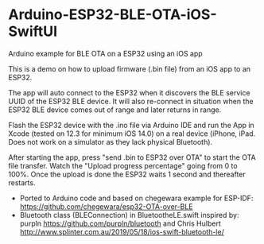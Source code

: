# Arduino-ESP32-BLE-OTA-iOS-SwiftUI
Arduino example for BLE OTA on a ESP32 using an iOS app

This is a demo on how to upload firmware (.bin file) from an iOS app to an ESP32.

The app will auto connect to the ESP32 when it discovers the BLE service UUID of the ESP32 BLE device. It will also re-connect in situation when the ESP32 BLE device comes out of range and later returns in range.

Flash the ESP32 device with the .ino file via Arduino IDE and run the App in Xcode (tested on 12.3 for minimum iOS 14.0) on a real device (iPhone, iPad. Does not work on a simulator as they lack physical Bluetooth). 

After starting the app, press "send .bin to ESP32 over OTA" to start the OTA file transfer. Watch the "Upload progress percentage" going from 0 to 100%. Once the upload is done the ESP32 waits 1 second and thereafter restarts.

* Ported to Arduino code and based on chegewara example for ESP-IDF: https://github.com/chegewara/esp32-OTA-over-BLE
* Bluetooth class (BLEConnection) in BluetootheLE.swift inspired by:
purpln https://github.com/purpln/bluetooth and 
Chris Hulbert http://www.splinter.com.au/2019/05/18/ios-swift-bluetooth-le/
